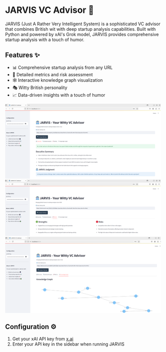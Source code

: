 # JARVIS VC Advisor 🤖

JARVIS (Just A Rather Very Intelligent System) is a sophisticated VC advisor that combines British wit with deep startup analysis capabilities. Built with Python and powered by xAI's Grok model, JARVIS provides comprehensive startup analysis with a touch of humor.

## Features ✨

- 📊 Comprehensive startup analysis from any URL
- 🎯 Detailed metrics and risk assessment
- 🕸️ Interactive knowledge graph visualization
- 🎭 Witty British personality
- 📈 Data-driven insights with a touch of humor

![Preview](vc.png)
![Metrics](vca.png)
![Knowledge graph](vss.png)

## Configuration ⚙️

1. Get your xAI API key from [x.ai](https://x.ai)
2. Enter your API key in the sidebar when running JARVIS

